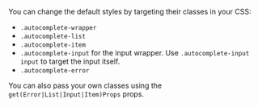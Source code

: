 You can change the default styles by targeting their classes in your CSS:

- `.autocomplete-wrapper`
- `.autocomplete-list`
- `.autocomplete-item`
- `.autocomplete-input` for the input wrapper. Use `.autocomplete-input input` to target the input itself.
- `.autocomplete-error`

You can also pass your own classes using the `get(Error|List|Input|Item)Props` props.
